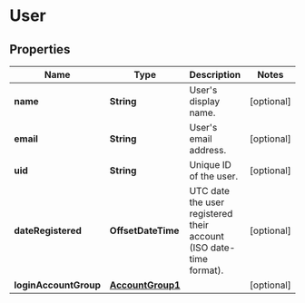 

# User


## Properties

| Name | Type | Description | Notes |
|------------ | ------------- | ------------- | -------------|
|**name** | **String** | User&#39;s display name. |  [optional] |
|**email** | **String** | User&#39;s email address. |  [optional] |
|**uid** | **String** | Unique ID of the user. |  [optional] |
|**dateRegistered** | **OffsetDateTime** | UTC date the user registered their account (ISO date-time format). |  [optional] |
|**loginAccountGroup** | [**AccountGroup1**](AccountGroup1.md) |  |  [optional] |



